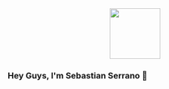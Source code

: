 <div id="header" align="center">
    <img src="[https://media.giphy.com/media/v1.Y2lkPTc5MGI3NjExMDE3ODUwM2VhNjA0NTY0N2YwMmI5ZWMyNjE3NmRiMDFkOGY3ZWNmNSZjdD1z/M9gbBd9nbDrOTu1Mqx/giphy.gif](https://media.giphy.com/media/v1.Y2lkPTc5MGI3NjExMDE3ODUwM2VhNjA0NTY0N2YwMmI5ZWMyNjE3NmRiMDFkOGY3ZWNmNSZjdD1z/M9gbBd9nbDrOTu1Mqx/giphy.gif)" width = "100">
</div>

### Hey Guys, I'm Sebastian Serrano 👋

